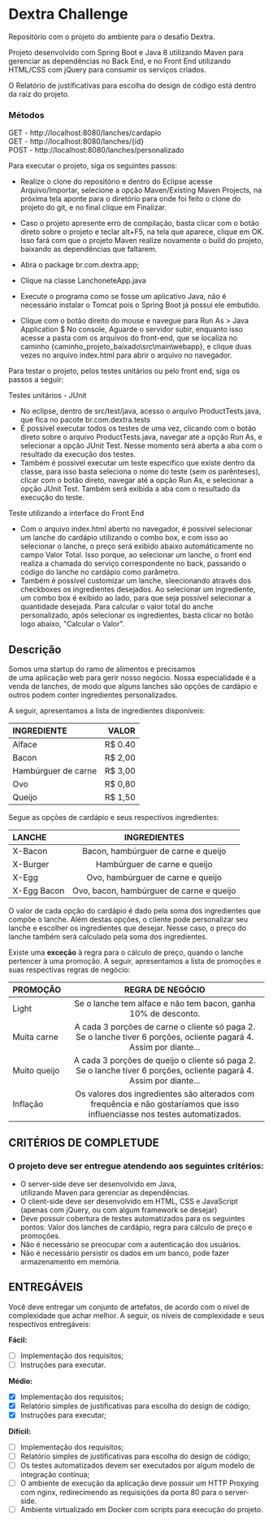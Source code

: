 # Dextra Challenge

Repositório com o projeto do ambiente para o desafio Dextra.

Projeto desenvolvido com Spring Boot e Java 8 utilizando Maven para gerenciar as dependências no Back End, e no Front End utilizando HTML/CSS com jQuery para consumir os serviços criados.

O Relatório de justificativas para escolha do design de código está dentro da raiz do projeto.

### Métodos
GET - http://localhost:8080/lanches/cardapio
<br>GET - http://localhost:8080/lanches/{id}
<br>POST - http://localhost:8080/lanches/personalizado

Para executar o projeto, siga os seguintes passos:

- Realize o clone do repositório e dentro do Eclipse acesse Arquivo/Importar, selecione a opção Maven/Existing Maven Projects, na próxima tela aponte para o diretório para onde foi feito o clone do projeto do git, e no final clique em Finalizar. 

- Caso o projeto apresente erro de compilação, basta clicar com o botão direto sobre o projeto e teclar alt+F5, na tela que aparece, clique em OK. Isso fará com que o projeto Maven realize novamente o build do projeto, baixando as dependências que faltarem.

- Abra o package br.com.dextra.app; 

- Clique na classe LanchoneteApp.java 

- Execute o programa como se fosse um aplicativo Java, não é necessário instalar o Tomcat pois o Spring Boot já possui ele embutido. 

- Clique com o botão direito do mouse  e navegue para Run As > Java Application $ No console, Aguarde o servidor subir, enquanto isso acesse a pasta com os arquivos do front-end, que se localiza no caminho {caminho_projeto_baixado\src\main\webapp}, e clique duas vezes no arquivo index.html para abrir o arquivo no navegador.

Para testar o projeto, pelos testes unitários ou pelo front end, siga os passos a seguir:

Testes unitários - JUnit
- No eclipse, dentro de src/test/java, acesso o arquivo ProductTests.java, que fica no pacote br.com.dextra.tests
- É possivel executar todos os testes de uma vez, clicando com o botão direto sobre o arquivo ProductTests.java, navegar até a opção Run As, e selecionar a opção JUnit Test. Nesse momento será aberta a aba com o resultado da execução dos testes.
- Também é possivel executar um teste específico que existe dentro da classe, para isso basta seleciona o nome do teste (sem os parênteses), clicar com o botão direto, navegar até a opção Run As, e selecionar a opção JUnit Test. Também será exibida a aba com o resultado da execução do teste.

Teste utilizando a interface do Front End
- Com o arquivo index.html aberto no navegador, é possível selecionar um lanche do cardápio utilizando o combo box, e com isso ao selecionar o lanche, o preço será exibido abaixo automáticamente no campo Valor Total. Isso porque, ao selecionar um lanche, o front end realiza a chamada do serviço correspondente no back, passando o código do lanche no cardápio como parâmetro.
- Também é possível customizar um lanche, sleecionando através dos checkboxes os ingredientes desejados. Ao selecionar um ingrediente, um combo box é  exibido ao lado, para que seja possível selecionar a quantidade desejada. Para calcular o valor total do anche personalizado, após selecionar os ingredientes, basta clicar no botão logo abaixo, "Calcular o Valor".

## Descrição

Somos uma startup do ramo de alimentos e precisamos de uma aplicação web para gerir nosso negócio. Nossa especialidade é a venda de lanches, de modo que alguns lanches são opções de cardápio e outros podem conter ingredientes personalizados.

A seguir, apresentamos a lista de ingredientes disponíveis:


INGREDIENTE           |   VALOR
:---------            | --------:
Alface                | R$ 0.40
Bacon                 | R$ 2,00
Hambúrguer de carne   | R$ 3,00
Ovo                   | R$ 0,80
Queijo                | R$ 1,50

Segue as opções de cardápio e seus respectivos ingredientes:


LANCHE        |   INGREDIENTES
:---------    | :--------------------------------------:
X-Bacon       | Bacon, hambúrguer de carne e queijo
X-Burger      | Hambúrguer de carne e queijo
X-Egg         | Ovo, hambúrguer de carne e queijo
X-Egg Bacon   | Ovo, bacon, hambúrguer de carne e queijo

O valor de cada opção do cardápio é dado pela soma dos ingredientes que compõe o lanche. Além destas opções, o cliente pode personalizar seu lanche e escolher os ingredientes que desejar. Nesse caso, o preço do lanche também será calculado pela soma dos ingredientes.

Existe uma <b>exceção</b> à regra para o cálculo de preço, quando o lanche pertencer à uma promoção. A seguir, apresentamos a lista de promoções e suas respectivas regras de negócio:

PROMOÇÃO        |  REGRA DE NEGÓCIO
:---------      | :--------------------------------------:
Light           | Se o lanche tem alface e não tem bacon, ganha 10% de desconto.
Muita carne     | A cada 3 porções de carne o cliente só paga 2. Se o lanche tiver 6 porções, ocliente pagará 4. Assim por diante...
Muito queijo    | A cada 3 porções de queijo o cliente só paga 2. Se o lanche tiver 6 porções, ocliente pagará 4. Assim por diante...
Inflação        | Os valores dos ingredientes são alterados com frequência e não gostaríamos que isso influenciasse nos testes automatizados.

## CRITÉRIOS DE COMPLETUDE

### O projeto deve ser entregue atendendo aos seguintes critérios:

- O server-side deve ser desenvolvido em Java, utilizando Maven para gerenciar as dependências.
- O client-side deve ser desenvolvido em HTML, CSS e JavaScript (apenas com jQuery, ou com algum framework se desejar)
- Deve possuir cobertura de testes automatizados para os seguintes pontos: Valor dos lanches de cardápio, regra para cálculo de preço e promoções.
- Não é necessário se preocupar com a autenticação dos usuários.
- Não é necessário persistir os dados em um banco, pode fazer armazenamento em memória.


## ENTREGÁVEIS

Você deve entregar um conjunto de artefatos, de acordo com o nível de complexidade que achar melhor. A seguir, os níveis de complexidade e seus respectivos entregáveis:

<b>Fácil:</b>
- [ ] Implementação dos requisitos;
- [ ] Instruções para executar.

<b>Médio:</b>
- [X] Implementação dos requisitos;
- [X] Relatório simples de justificativas para escolha do design de código;
- [X] Instruções para executar;

<b>Difícil:</b>
- [ ] Implementação dos requisitos;
- [ ] Relatório simples de justificativas para escolha do design de código;
- [ ] Os testes automatizados devem ser executados por algum modelo de integração contínua;
- [ ] O ambiente de execução da aplicação deve possuir um HTTP Proxying com nginx, redirecimendo as requisições da porta 80 para o server-side.
- [ ] Ambiente virtualizado em Docker com scripts para execução do projeto.
